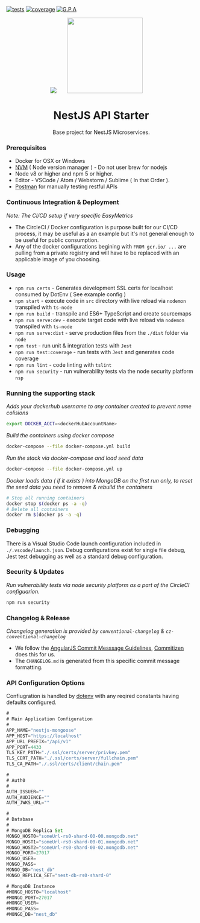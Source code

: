 [![tests][tests]][tests-url]
[![coverage][cover]][cover-url]
[![G.P.A][gpa]][gpa-url]

<div align="center">
  <img
    src="http://kamilmysliwiec.com/public/nest-logo.png">
  <a href="https://github.com/easymetrics">
    <img width="200" height="200" vspace="" hspace="25"
      src="https://cdn.worldvectorlogo.com/logos/easymetrics-inc.svg">
  </a>
  <h1>NestJS API Starter</h1>
  <p>Base project for NestJS Microservices.<p>
</div>

### Prerequisites
* Docker for OSX or Windows
* [NVM](https://github.com/creationix/nvm) ( Node version manager ) - Do not user brew for nodejs
* Node v8 or higher and npm 5 or higher.
* Editor - VSCode / Atom / Webstorm / Sublime ( In that Order ).
* [Postman](https://chrome.google.com/webstore/detail/postman/fhbjgbiflinjbdggehcddcbncdddomop?hl=en) for manually testing restful APIs

### Continuous Integration & Deployment
_Note: The CI/CD setup if very specific EasyMetrics_

- The CircleCI / Docker configuration is purpose built for our CI/CD process, it may be useful as a an example but it's not general enough to be useful for public consumption.
- Any of the docker configurations begining with `FROM gcr.io/ ...` are pulling from a private registry and will have to be replaced with an applicable image of you choosing. 

### Usage
- `npm run certs` - Generates development SSL certs for localhost consumed by DotEnv ( See example config )
- `npm start` - execute code in `src` directory with live reload via `nodemon` transpiled with `ts-node`
- `npm run build` - transpile and ES6+ TypeScript and create sourcemaps
- `npm run serve:dev` - execute target code with live reload via `nodemon` transpiled with `ts-node`
- `npm run serve:dist` - serve production files from the `./dist` folder via `node`
- `npm test` - run unit & integration tests with `Jest`
- `npm run test:coverage` - run tests with `Jest` and generates code coverage
- `npm run lint` - code linting with `tslint`
- `npm run security` - run vulnerability tests via the node security platform `nsp`

### Running the supporting stack
_Adds your dockerhub username to any container created to prevent name colisions_

```bash
export DOCKER_ACCT=<dockerHubAccountName> 

```

_Build the containers using docker compose_

```bash
docker-compose --file docker-compose.yml build 

```

_Run the stack via docker-compose and load seed data_

```bash
docker-compose --file docker-compose.yml up

```

_Docker loads data ( if it exists ) into MongoDB on the first run only, to reset the seed data you need to remove & rebuild the containers_

```bash
# Stop all running containers
docker stop $(docker ps -a -q)
# Delete all containers
docker rm $(docker ps -a -q)

```

### Debugging

There is a Visual Studio Code launch configuration included in `./.vscode/launch.json`. 
Debug configurations exist for single file debug, Jest test debugging as well as a standard debug configuration.

### Security & Updates

_Run vulnerability tests via node security platform as a part of the CircleCI configuarion._

```bash
npm run security

```

### Changelog & Release

_Changelog generation is provided by `conventional-changelog` & `cz-conventional-changelog`_

- We follow the [AngularJS Commit Messsage Guidelines](https://github.com/angular/angular.js/blob/master/CONTRIBUTING.md#-git-commit-guidelines), [Commitizen](https://github.com/commitizen/cz-cli) does this for us.
- The `CHANGELOG.md` is generated from this specific commit message formatting.

### API Configuration Options

Confiugration is handled by [dotenv](https://github.com/motdotla/dotenv) with any reqired constants having defaults configured.

```javascript
#
# Main Application Configuration
#
APP_NAME="nestjs-mongoose"
APP_HOST="https://localhost"
APP_URL_PREFIX="/api/v1"
APP_PORT=4433
TLS_KEY_PATH="./.ssl/certs/server/privkey.pem"
TLS_CERT_PATH="./.ssl/certs/server/fullchain.pem"
TLS_CA_PATH="./.ssl/certs/client/chain.pem"

#
# Auth0
#
AUTH_ISSUER=""
AUTH_AUDIENCE=""
AUTH_JWKS_URL=""

#
# Database
#
# MongoDB Replica Set
MONGO_HOST0="someUrl-rs0-shard-00-00.mongodb.net"
MONGO_HOST1="someUrl-rs0-shard-00-01.mongodb.net"
MONGO_HOST2="someUrl-rs0-shard-00-02.mongodb.net"
MONGO_PORT=27017
MONGO_USER=
MONGO_PASS=
MONGO_DB="nest_db"
MONGO_REPLICA_SET="nest-db-rs0-shard-0"

# MongoDB Instance
#MONGO_HOST0="localhost"
#MONGO_PORT=27017
#MONGO_USER=
#MONGO_PASS=
#MONGO_DB="nest_db"
```

[tests]: https://img.shields.io/circleci/project/github/RedSparr0w/node-csgo-parser.svg
[tests-url]: https://circleci.com/gh/EasyMetrics/nestjs-api-seed

[gpa]: https://codeclimate.com/github/EasyMetrics/nestjs-api-seed/badges/gpa.svg
[gpa-url]: https://codeclimate.com/github/EasyMetrics/nestjs-api-seed

[cover]: https://codeclimate.com/github/EasyMetrics/nestjs-api-seed/badges/coverage.svg
[cover-url]: https://codeclimate.com/github/EasyMetrics/nestjs-api-seed/coverage